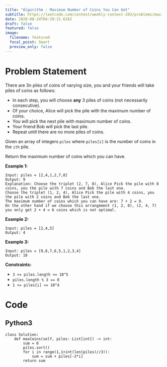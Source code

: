 ```yaml
---
title: "Algorithm : Maximum Number of Coins You Can Get"
subtitle: https://leetcode.com/contest/weekly-contest-203/problems/maximum-number-of-coins-you-can-get/
date: 2020-08-24T04:29:21.616Z
draft: false
featured: false
image:
  filename: featured
  focal_point: Smart
  preview_only: false
---
```

# Problem Statement

There are 3n piles of coins of varying size, you and your friends will take piles of coins as follows:

* In each step, you will choose **any** 3 piles of coins (not necessarily consecutive).
* Of your choice, Alice will pick the pile with the maximum number of coins.
* You will pick the next pile with maximum number of coins.
* Your friend Bob will pick the last pile.
* Repeat until there are no more piles of coins.

Given an array of integers `piles` where `piles[i]` is the number of coins in the `ith` pile.

Return the maximum number of coins which you can have.

**Example 1:**

```
Input: piles = [2,4,1,2,7,8]
Output: 9
Explanation: Choose the triplet (2, 7, 8), Alice Pick the pile with 8 coins, you the pile with 7 coins and Bob the last one.
Choose the triplet (1, 2, 4), Alice Pick the pile with 4 coins, you the pile with 2 coins and Bob the last one.
The maximum number of coins which you can have are: 7 + 2 = 9.
On the other hand if we choose this arrangement (1, 2, 8), (2, 4, 7) you only get 2 + 4 = 6 coins which is not optimal.
```

**Example 2:**

```
Input: piles = [2,4,5]
Output: 4
```

**Example 3:**

```
Input: piles = [9,8,7,6,5,1,2,3,4]
Output: 18
```

**Constraints:**

* `3 <= piles.length <= 10^5`
* `piles.length % 3 == 0`
* `1 <= piles[i] <= 10^4`

# Code 
## Python3
```
class Solution:
    def maxCoins(self, piles: List[int]) -> int:
        sum = 0
        piles.sort()
        for i in range(1,1+int(len(piles)//3)):
            sum = sum + piles[-2*i]
        return sum

```